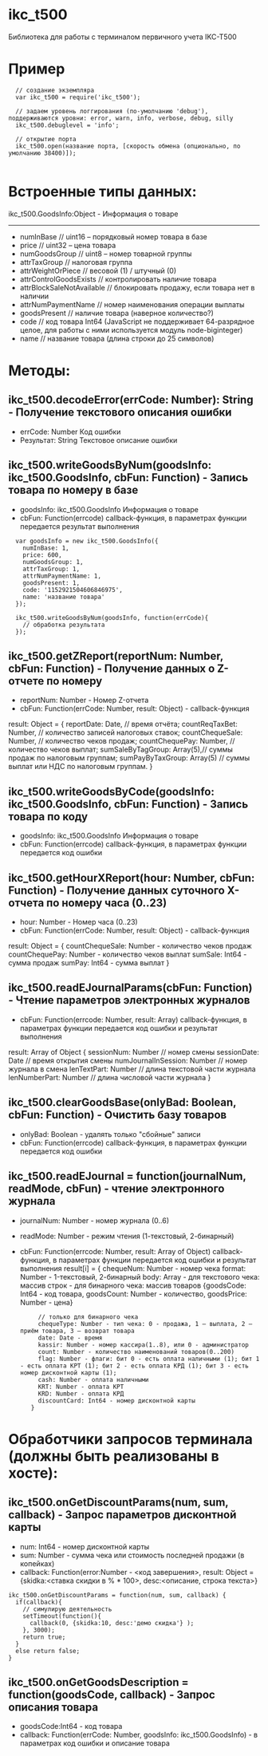 ikc_t500
======

Библиотека для работы с терминалом первичного учета IKC-T500

Пример
======

```
  // создание экземпляра 
  var ikc_t500 = require('ikc_t500');

  // задаем уровень логгирования (по-умолчанию 'debug'), поддерживаются уровни: error, warn, info, verbose, debug, silly
  ikc_t500.debuglevel = 'info';

  // открытие порта 
  ikc_t500.open(название порта, [скорость обмена (опционально, по умолчанию 38400)]);
  
```

Встроенные типы данных:
======

ikc_t500.GoodsInfo:Object - Информация о товаре 

------
  - numInBase                   // uint16 – порядковый номер товара в базе
  - price                       // uint32 – цена товара
  - numGoodsGroup               // uint8 – номер товарной группы
  - attrTaxGroup                // налоговая группа
  - attrWeightOrPiece           // весовой (1) / штучный (0)
  - attrControlGoodsExists      // контролировать наличие товара
  - attrBlockSaleNotAvailable   // блокировать продажу, если товара нет в наличии
  - attrNumPaymentName          // номер наименования операции выплаты
  - goodsPresent                // наличие товара (наверное количество?)
  - code                        // код товара Int64 (JavaScript не поддерживает 64-разрядное целое, для работы с ними используется модуль node-biginteger) 
  - name                        // название товара (длина строки до 25 символов)


Методы:
======


ikc_t500.decodeError(errCode: Number): String - Получение текстового описания ошибки 
------
- errCode: Number Код ошибки
- Результат: String Текстовое описание ошибки


ikc_t500.writeGoodsByNum(goodsInfo: ikc_t500.GoodsInfo, cbFun: Function) - Запись товара по номеру в базе 
------
- goodsInfo: ikc_t500.GoodsInfo Информация о товаре
- cbFun: Function(errcode) callback-функция, в параметрах функции передается результат выполнения  

```
  var goodsInfo = new ikc_t500.GoodsInfo({
    numInBase: 1,
    price: 600,
    numGoodsGroup: 1,
    attrTaxGroup: 1,
    attrNumPaymentName: 1,
    goodsPresent: 1,
    code: '1152921504606846975',
    name: 'название товара'
  });

  ikc_t500.writeGoodsByNum(goodsInfo, function(errCode){
    // обработка результата
  });

```


ikc_t500.getZReport(reportNum: Number, cbFun: Function) - Получение данных о Z-отчете по номеру
------
- reportNum: Number - Номер Z-отчета
- cbFun: Function(errCode: Number, result: Object) - callback-функция

result: Object = {
  reportDate: Date,           // время отчёта; 
  countReqTaxBet: Number,     // количество записей налоговых ставок; 
  countChequeSale: Number,    // количество чеков продаж; 
  countChequePay: Number,     // количество чеков выплат; 
  sumSaleByTagGroup: Array(5),// суммы продаж по налоговым группам;
  sumPayByTaxGroup: Array(5) // суммы выплат или НДС по налоговым группам.
}


ikc_t500.writeGoodsByCode(goodsInfo: ikc_t500.GoodsInfo, cbFun: Function) - Запись товара по коду
------
- goodsInfo: ikc_t500.GoodsInfo Информация о товаре
- cbFun: Function(errcode) callback-функция, в параметрах функции передается код ошибки  


ikc_t500.getHourXReport(hour: Number, cbFun: Function) - Получение данных суточного X-отчета по номеру часа (0..23) 
------
- hour: Number - Номер часа (0..23)
- cbFun: Function(errCode: Number, result: Object) - callback-функция

result: Object = {
  countChequeSale: Number - количество чеков продаж
  countChequePay: Number - количество чеков выплат
  sumSale: Int64 - сумма продаж
  sumPay: Int64 - сумма выплат
}


ikc_t500.readEJournalParams(cbFun: Function) - Чтение параметров электронных журналов
------
- cbFun: Function(errcode: Number, result: Array) callback-функция, в параметрах функции передается код ошибки и результат выполнения   

result: Array of Object {
  sessionNum: Number          // номер смены
  sessionDate: Date           // время открытия смены
  numJournalInSession: Number // номер журнала в смена
  lenTextPart: Number         // длина текстовой части журнала
  lenNumberPart: Number       // длина числовой части журнала
}


ikc_t500.clearGoodsBase(onlyBad: Boolean, cbFun: Function) - Очистить базу товаров
------
- onlyBad: Boolean - удалять только "сбойные" записи
- cbFun: Function(errcode) callback-функция, в параметрах функции передается код ошибки  


ikc_t500.readEJournal = function(journalNum, readMode, cbFun) - чтение электронного журнала 
------
- journalNum: Number - номер журнала (0..6)
- readMode: Number - режим чтения (1-текстовый, 2-бинарный)
- cbFun: Function(errcode: Number, result: Array of Object) callback-функция, в параметрах функции передается код ошибки и результат выполнения
         result[i] = {
           chequeNum: Number - номер чека
           format: Number - 1-текстовый, 2-бинарный
           body: Array
            - для текстового чека: массив строк
            - для бинарного чека: массив товаров {goodsCode: Int64 - код товара, goodsCount: Number - количество, goodsPrice: Number - цена}

           // только для бинарного чека
           chequeType: Number - тип чека: 0 - продажа, 1 – выплата, 2 – приём товара, 3 – возврат товара 
           date: Date - время
           kassir: Number - номер кассира(1..8), или 0 - администратор
           count: Number - количество наименований товаров(0..200)
           flag: Number - флаги: бит 0 - есть оплата наличными (1); бит 1 - есть оплата КРТ (1); бит 2 - есть оплата КРД (1); бит 3 - есть номер дисконтной карты (1);
           cash: Number - оплата наличными
           KRT: Number - оплата КРТ
           KRD: Number - оплата КРД
           discountCard: Int64 - номер дисконтной карты 
         }  


Обработчики запросов терминала (должны быть реализованы в хосте):
======


ikc_t500.onGetDiscountParams(num, sum, callback) - Запрос параметров дисконтной карты
------
- num: Int64 - номер дисконтной карты
- sum: Number - сумма чека или стоимость последней продажи (в копейках)
- callback: Function(error:Number - <код завершения>, result: Object = {skidka:<ставка скидки в % * 100>, desc:<описание, строка текста>} 

```
ikc_t500.onGetDiscountParams = function(num, sum, callback) {
  if(callback){
    // симулирую деятельность
    setTimeout(function(){
      callback(0, {skidka:10, desc:'демо скидка'} );
    }, 3000);
    return true;
  }
  else return false;  
}
```


ikc_t500.onGetGoodsDescription = function(goodsCode, callback) - Запрос описания товара
------
- goodsCode:Int64 - код товара
- callback: Function(errCode: Number, goodsInfo: ikc_t500.GoodsInfo) - в параметрах код ошибки и описание товара
